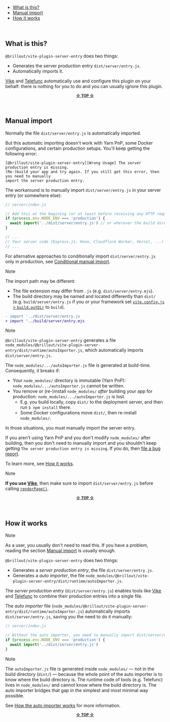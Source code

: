 - [What is this?](#what-is-this)
- [Manual import](#manual-import)
- [How it works](#how-it-works)

&nbsp;


## What is this?

`@brillout/vite-plugin-server-entry` does two things:
 - Generates the server production entry `dist/server/entry.js`.
 - Automatically imports it.

[Vike](https://vike.dev) and [Telefunc](https://telefunc.com) automatically use and configure this plugin on your behalf: there is nothing for you to do and you can usually ignore this plugin.

<p align="center"><sup><a href="#readme"><b>&#8679;</b> <b>TOP</b> <b>&#8679;</b></a></sup></p><br/>


## Manual import

Normally the file `dist/server/entry.js` is automatically imported.

But this automatic importing doesn't work with Yarn PnP, some Docker configurations, and certain production setups. You'll keep getting the following error:

```
[@brillout/vite-plugin-server-entry][Wrong Usage] The server production entry is missing.
(Re-)build your app and try again. If you still get this error, then you need to manually
import the server production entry.
```

The workaround is to manually import `dist/server/entry.js` in your server entry (or somewhere else):

```js
// server/index.js

// Add this at the begining (or at least before receiving any HTTP request)
if (process.env.NODE_ENV === 'production') {
  await import('../dist/server/entry.js') // or wherever the build directory is
}

// ...
// Your server code (Express.js, Hono, Cloudflare Worker, Vercel, ...)
// ...
```

For alternative approaches to conditionally import `dist/server/entry.js` only in production, see [Conditional manual import](https://github.com/brillout/vite-plugin-server-entry/issues/6).

> [!NOTE]
> The import path may be different:
> - The file extension may differ from `.js` (e.g. `dist/server/entry.mjs`).
> - The build directory may be named and located differently than `dist/` (e.g. `build/server/entry.js` if you or your framework set [`vite.config.js` > `build.outDir`](https://vitejs.dev/config/build-options.html#build-outdir) to `build`).
>
> ```diff
> - import '../dist/server/entry.js
> + import '../build/server/entry.mjs
> ```

> [!NOTE]
> `@brillout/vite-plugin-server-entry` generates a file `node_modules/@brillout/vite-plugin-server-entry/dist/runtime/autoImporter.js`, which automatically imports `dist/server/entry.js`.
>
> The `node_modules/.../autoImporter.js` file is generated at build-time. Consequently, it breaks if:
>  - Your `node_modules/` directory is immutable (Yarn PnP): `node_modules/.../autoImporter.js` cannot be written.
>  - You remove or (re-)install `node_modules/` *after* building your app for production: `node_modules/.../autoImporter.js` is lost.
>    - E.g. you build locally, copy `dist/` to the deployment server, and then run `$ npm install` there.
>    - Some Docker configurations move `dist/`, then re-install `node_modules/`.
>
> In those situations, you must manually import the server entry.
>
> If you aren't using Yarn PnP and you don't modify `node_modules/` after building, then you don't need to manually import and you shouldn't keep getting `The server production entry is missing`. If you do, then [file a bug report](https://github.com/brillout/vite-plugin-server-entry/issues/new).
>
> To learn more, see [How it works](#how-it-works).

> [!NOTE]
> **If you use [Vike](https://vike.dev)**, then make sure to import `dist/server/entry.js` before calling [`renderPage()`](https://vike.dev/renderPage).

<p align="center"><sup><a href="#readme"><b>&#8679;</b> <b>TOP</b> <b>&#8679;</b></a></sup></p><br/>


## How it works

> [!NOTE]
> As a user, you usually don't need to read this. If you have a problem, reading the section [Manual import](#Manual-import) is usually enough.

`@brillout/vite-plugin-server-entry` does two things:
 - Generates a *server production entry*, the file `dist/server/entry.js`.
 - Generates a *auto importer*, the file `node_modules/@brillout/vite-plugin-server-entry/dist/runtime/autoImporter.js`.

The *server production entry* (`dist/server/entry.js`) enables tools like [Vike](https://vike.dev) and [Telefunc](https://telefunc.com) to combine their production entries into a single file.

The *auto importer* file (`node_modules/@brillout/vite-plugin-server-entry/dist/runtime/autoImporter.js`) automatically imports `dist/server/entry.js`, saving you the need to do it manually:

```js
// server/index.js

// Without the auto importer, you need to manually import dist/server/entry.js
if (process.env.NODE_ENV === 'production') {
  await import('../dist/server/entry.js')
}
```

> [!NOTE]
> The `autoImporter.js` file is generated inside `node_modules/` — not in the build directory (`dist/`) — because the whole point of the auto importer is to know where the build directory is. The runtime code of tools (e.g. Telefunc) lives in `node_modules/` and cannot know where the build directory is. The auto importer bridges that gap in the simplest and most minimal way possible.

See [How the auto importer works](https://github.com/brillout/vite-plugin-server-entry/issues/4) for more information.

<p align="center"><sup><a href="#readme"><b>&#8679;</b> <b>TOP</b> <b>&#8679;</b></a></sup></p><br/>
